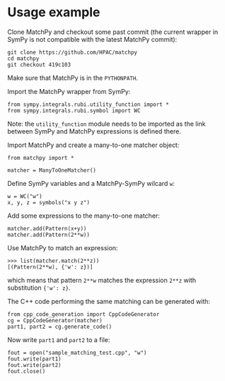 

# Usage example

Clone MatchPy and checkout some past commit (the current wrapper in SymPy is not compatible with the latest MatchPy commit):

```
git clone https://github.com/HPAC/matchpy
cd matchpy
git checkout 419c103
```

Make sure that MatchPy is in the `PYTHONPATH`.

Import the MatchPy wrapper from SymPy:

```
from sympy.integrals.rubi.utility_function import *
from sympy.integrals.rubi.symbol import WC
```

Note: the `utility_function` module needs to be imported as the link between SymPy and MatchPy expressions is defined there.

Import MatchPy and create a many-to-one matcher object:

```
from matchpy import *

matcher = ManyToOneMatcher()
```

Define SymPy variables and a MatchPy-SymPy wilcard `w`:

```
w = WC("w")
x, y, z = symbols("x y z")
```

Add some expressions to the many-to-one matcher:

```
matcher.add(Pattern(x+y))
matcher.add(Pattern(2**w))
```

Use MatchPy to match an expression:

```
>>> list(matcher.match(2**z))
[(Pattern(2**w), {'w': z})]
```

which means that pattern `2**w` matches the expression `2**z` with substitution `{'w': z}`.

The C++ code performing the same matching can be generated with:

```
from cpp_code_generation import CppCodeGenerator
cg = CppCodeGenerator(matcher)
part1, part2 = cg.generate_code()
```

Now write `part1` and `part2` to a file:

```
fout = open("sample_matching_test.cpp", "w")
fout.write(part1)
fout.write(part2)
fout.close()
```
